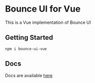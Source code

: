 # Bounce UI for Vue

This is a Vue implementation of Bounce UI

## Getting Started

```shell
npm i bounce-ui-vue
```

## Docs

Docs are available [here](https://tomatopickle.github.io/bounce_ui_vue_docs/)